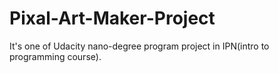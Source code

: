 # Pixal-Art-Maker-Project
It's one of Udacity nano-degree program project in IPN(intro to programming course).
